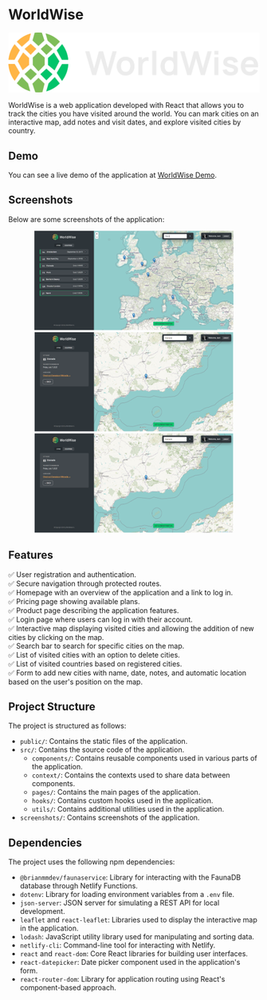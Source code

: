 # WorldWise

<p align="center">
  <img src="https://github.com/JoseAlbDR/worldwide/blob/main/public/logo.png" alt="WorldWise Logo">
</p>

WorldWise is a web application developed with React that allows you to track the cities you have visited around the world. You can mark cities on an interactive map, add notes and visit dates, and explore visited cities by country.

## Demo

You can see a live demo of the application at [WorldWise Demo]([https://worldwise-demo.com](https://worldwise.jadelgadorobles.com/)).

## Screenshots

Below are some screenshots of the application:

<p align="center">
  <img src="https://github.com/JoseAlbDR/worldwide/blob/netlify/public/WorldWise.PNG" alt="Worldwise" width="400" height="200">
  <img src="https://github.com/JoseAlbDR/worldwide/blob/netlify/public/WorldWise2.PNG" alt="Worldwise" width="400" height="200">
  <img src="https://github.com/JoseAlbDR/worldwide/blob/netlify/public/WorldWise2.PNG" alt="Worldwise" width="400" height="200">
</p>

## Features

✅ User registration and authentication.  
✅ Secure navigation through protected routes.  
✅ Homepage with an overview of the application and a link to log in.  
✅ Pricing page showing available plans.  
✅ Product page describing the application features.  
✅ Login page where users can log in with their account.  
✅ Interactive map displaying visited cities and allowing the addition of new cities by clicking on the map.  
✅ Search bar to search for specific cities on the map.  
✅ List of visited cities with an option to delete cities.  
✅ List of visited countries based on registered cities.  
✅ Form to add new cities with name, date, notes, and automatic location based on the user's position on the map.

## Project Structure

The project is structured as follows:

- `public/`: Contains the static files of the application.
- `src/`: Contains the source code of the application.
  - `components/`: Contains reusable components used in various parts of the application.
  - `context/`: Contains the contexts used to share data between components.
  - `pages/`: Contains the main pages of the application.
  - `hooks/`: Contains custom hooks used in the application.
  - `utils/`: Contains additional utilities used in the application.
- `screenshots/`: Contains screenshots of the application.

## Dependencies

The project uses the following npm dependencies:

- `@brianmmdev/faunaservice`: Library for interacting with the FaunaDB database through Netlify Functions.
- `dotenv`: Library for loading environment variables from a `.env` file.
- `json-server`: JSON server for simulating a REST API for local development.
- `leaflet` and `react-leaflet`: Libraries used to display the interactive map in the application.
- `lodash`: JavaScript utility library used for manipulating and sorting data.
- `netlify-cli`: Command-line tool for interacting with Netlify.
- `react` and `react-dom`: Core React libraries for building user interfaces.
- `react-datepicker`: Date picker component used in the application's form.
- `react-router-dom`: Library for application routing using React's component-based approach.


